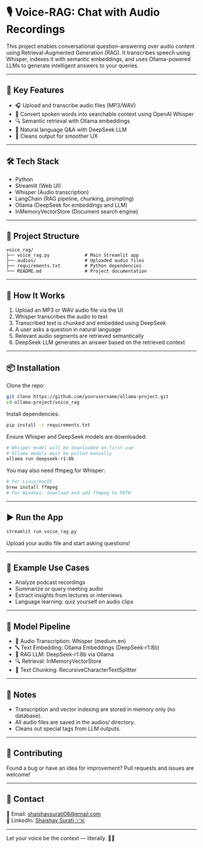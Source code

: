 # 🎙️ Voice-RAG: Chat with Audio Recordings

This project enables conversational question-answering over audio content using Retrieval-Augmented Generation (RAG). It transcribes speech using Whisper, indexes it with semantic embeddings, and uses Ollama-powered LLMs to generate intelligent answers to your queries.

---

## 🚀 Key Features

- 🎧 Upload and transcribe audio files (MP3/WAV)
- 🧠 Convert spoken words into searchable context using OpenAI Whisper
- 🔍 Semantic retrieval with Ollama embeddings
- 💬 Natural language Q&A with DeepSeek LLM
- 🧹 Cleans output for smoother UX

---

## 🛠️ Tech Stack

- Python
- Streamlit (Web UI)
- Whisper (Audio transcription)
- LangChain (RAG pipeline, chunking, prompting)
- Ollama (DeepSeek for embeddings and LLM)
- InMemoryVectorStore (Document search engine)

---

## 📁 Project Structure

```
voice_rag/
├── voice_rag.py             # Main Streamlit app
├── audios/                  # Uploaded audio files
├── requirements.txt         # Python dependencies
└── README.md                # Project documentation
```

---

## 🔄 How It Works

1. Upload an MP3 or WAV audio file via the UI
2. Whisper transcribes the audio to text
3. Transcribed text is chunked and embedded using DeepSeek
4. A user asks a question in natural language
5. Relevant audio segments are retrieved semantically
6. DeepSeek LLM generates an answer based on the retrieved context

---

## 📦 Installation

Clone the repo:

```bash
git clone https://github.com/yourusername/ollama-project.git
cd ollama-project/voice_rag
```

Install dependencies:

```bash
pip install -r requirements.txt
```

Ensure Whisper and DeepSeek models are downloaded:

```bash
# Whisper model will be downloaded on first use
# Ollama models must be pulled manually
ollama run deepseek-r1:8b
```

You may also need ffmpeg for Whisper:

```bash
# For Linux/macOS
brew install ffmpeg
# For Windows: download and add ffmpeg to PATH
```

---

## ▶️ Run the App

```bash
streamlit run voice_rag.py
```

Upload your audio file and start asking questions!

---

## 🧪 Example Use Cases

- Analyze podcast recordings
- Summarize or query meeting audio
- Extract insights from lectures or interviews
- Language learning: quiz yourself on audio clips

---

## 🧠 Model Pipeline

- 🎤 Audio Transcription: Whisper (medium.en)
- 🔤 Text Embedding: Ollama Embeddings (DeepSeek-r1:8b)
- 🧠 RAG LLM: DeepSeek-r1:8b via Ollama
- 🔍 Retrieval: InMemoryVectorStore
- 🧩 Text Chunking: RecursiveCharacterTextSplitter

---

## 📌 Notes

- Transcription and vector indexing are stored in memory only (no database).
- All audio files are saved in the audios/ directory.
- Cleans out special <think> tags from LLM outputs.

---

## 🤝 Contributing

Found a bug or have an idea for improvement? Pull requests and issues are welcome!

---

## 📧 Contact

📨 Email: shaishavsurati06@email.com  
🔗 LinkedIn: [Shaishav Surati 🇮🇳](https://linkedin.com/in/shaishavsurati)

---

Let your voice be the context — literally. 🎤💡